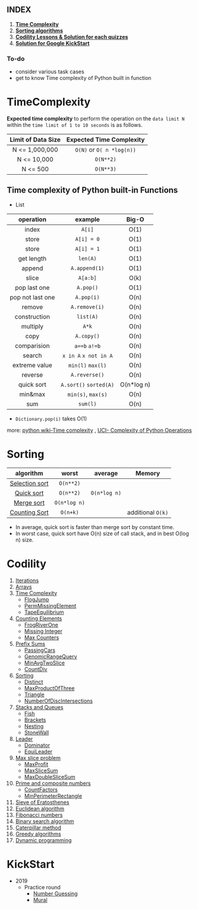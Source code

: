 ## INDEX
1. [**Time Complexity**](#TimeComplexity)
2. [**Sorting algorithms**](#Sorting)
3. [**Codility Lessons & Solution for each quizzes**](#Codility)
4. [**Solution for Google KickStart**](#KickStart)

### To-do
- consider various task cases
- get to know Time complexity of Python built in function

# TimeComplexity

**Expected time complexity** to perform the operation on the `data limit N` within the `time limit of 1 to 10 seconds` is as follows.

|Limit of Data Size | Expected Time Complexity |
| :-------------: | :-------------: |
| N <= 1,000,000 | `O(N)` or `O( n *log(n))`|
| N <= 10,000 | `O(N**2)`|
| N <= 500 |`O(N**3)`|

## Time complexity of Python built-in Functions

- List

| operation  | example | Big-O |
| :-------------: | :-------------: | :-------------: |
| index | `A[i]` | O(1) |
| store | `A[i] = 0` | O(1) |
| store | `A[i] = 1` | O(1) |
| get length | `len(A)` | O(1) |
| append | `A.append(1)` | O(1) |
| slice | `A[a:b]` | O(k) |
| pop last one | `A.pop()` | O(1) |
| pop not last one | `A.pop(i)` | O(n) |
| remove | `A.remove(i)` | O(n) |
| construction | `list(A)` | O(n) |
| multiply      | `A*k` | O(n)|
| copy | `A.copy()` | O(n) |
| comparision | `a==b` `a!=b` | O(n) |
| search | `x in A` `x not in A` | O(n) |
| extreme value | `min(l)` `max(l)`| O(n)|
| reverse | `A.reverse()`  | O(n) |
| quick sort | `A.sort()` `sorted(A)`     | O(n*log n) |
| min&max | `min(s)`, `max(s)`| O(n) |
| sum | `sum(l)` | O(n) |

- `Dictionary.pop(i)` takes O(1)

more: 
[python wiki-Time complexity](https://wiki.python.org/moin/TimeComplexity)
, [UCI- Complexity of Python Operations](https://www.ics.uci.edu/~pattis/ICS-33/lectures/complexitypython.txt)

# Sorting
| algorithm | worst | average | Memory |
| :-------------: | :-------------: | :-------------: | :-------------: | 
| [Selection sort](https://github.com/minh364/algorithms/blob/master/Sorting/selectionSort.py) | `O(n**2)` |  |  |
| [Quick sort](https://github.com/minh364/algorithms/blob/master/Sorting/quickSort.py) | `O(n**2)` | `O(n*log n)` | | 
| [Merge sort](https://github.com/minh364/algorithms/blob/master/Sorting/mergeSort.py) | `O(n*log n)` |  |  |
| [Counting Sort]() | `O(n+k)` | | additional `O(k)` |
- In average, quick sort is faster than merge sort by constant time. 
- In worst case, quick sort have O(n) size of call stack, and in best O(log n) size.

# Codility
1. [Iterations](https://app.codility.com/programmers/lessons/1-iterations/)
2. [Arrays](https://app.codility.com/programmers/lessons/2-arrays/)
3. [Time Complexity](https://app.codility.com/programmers/lessons/3-time_complexity/)
    - [FlogJump](https://github.com/minh364/algorithms/blob/master/Codility/FlogJump.py)
    - [PermMissingElement](https://github.com/minh364/algorithms/blob/master/Codility/PermMissingElem.py)
    - [TapeEquilibrium](https://github.com/minh364/algorithms/blob/master/Codility/TapeEquilibrium.py)
4. [Counting Elements](https://app.codility.com/programmers/lessons/4-counting_elements/)
    - [FrogRiverOne](https://github.com/minh364/algorithms/blob/master/Codility/FrogRiverOne.py)
    - [Missing Integer](https://github.com/minh364/algorithms/blob/master/Codility/MissingInteger.py)
    - [Max Counters](https://github.com/minh364/algorithms/blob/master/Codility/MaxCounters.py)
5. [Prefix Sums](https://app.codility.com/programmers/lessons/5-prefix_sums/)
    - [PassingCars](https://github.com/minh364/algorithms/blob/master/Codility/PassingCars.py)
    - [GenomicRangeQuery](https://github.com/minh364/algorithms/blob/master/Codility/GenomicRangeQuery.py)
    - [MinAvgTwoSlice](https://github.com/minh364/algorithms/blob/master/Codility/MinAvgTwoSlice.py)
    - [CountDiv](https://github.com/minh364/algorithms/blob/master/Codility/CountDiv.py)
6. [Sorting](https://app.codility.com/programmers/lessons/6-sorting/)
    - [Distinct](https://github.com/minh364/algorithms/blob/master/Codility/Distinct.py)
    - [MaxProductOfThree](https://github.com/minh364/algorithms/blob/master/Codility/MaxProductOfThree.py)
    - [Triangle](https://github.com/minh364/algorithms/blob/master/Codility/Triangle.py)
    - [NumberOfDiscIntersections](/NumberOfDiscIntersections.py)
7. [Stacks and Queues](https://app.codility.com/programmers/lessons/7-stacks_and_queues/)
    - [Fish](https://github.com/minh364/algorithms/blob/master/Codility/Fish.py)
    - [Brackets](https://github.com/minh364/algorithms/blob/master/Codility/Brackets.py)
    - [Nesting](https://github.com/minh364/algorithms/blob/master/Codility/Nesting.py)
    - [StoneWall](https://github.com/minh364/algorithms/blob/master/Codility/StoneWall.py)
8. [Leader](https://app.codility.com/programmers/lessons/8-leader/)
    - [Dominator](https://github.com/minh364/algorithms/blob/master/Codility/Dominator.py)
    - [EquiLeader](https://github.com/minh364/algorithms/blob/master/Codility/EquiLeader.py)
9. [Max slice problem](https://app.codility.com/programmers/lessons/9-maximum_slice_problem/)
    - [MaxProfit](https://github.com/minh364/algorithms/blob/master/Codility/MaxProfit.py)
    - [MaxSliceSum](https://github.com/minh364/algorithms/blob/master/Codility/MaxSliceSum.py)
    - [MaxDoubleSliceSum](https://github.com/minh364/algorithms/blob/master/Codility/MaxDoubleSliceSum.py)
10. [Prime and composite numbers](https://app.codility.com/programmers/lessons/10-prime_and_composite_numbers/)
    - [CountFactors](https://github.com/minh364/algorithms/blob/master/Codility/CountFactors.py)
    - [MinPerimeterRectangle](https://github.com/minh364/algorithms/blob/master/Codility/MinPerimeterRectangle.py)
11. [Sieve of Eratosthenes](https://app.codility.com/programmers/lessons/11-sieve_of_eratosthenes/)
12. [Euclidean algorithm](https://app.codility.com/programmers/lessons/12-euclidean_algorithm/)
13. [Fibonacci numbers](https://app.codility.com/programmers/lessons/13-fibonacci_numbers/)
14. [Binary search algorithm](https://app.codility.com/programmers/lessons/14-binary_search_algorithm/)
15. [Caterpillar method](https://app.codility.com/programmers/lessons/15-caterpillar_method/)
16. [Greedy algorithms](https://app.codility.com/programmers/lessons/16-greedy_algorithms/)
17. [Dynamic programming](https://app.codility.com/programmers/lessons/17-dynamic_programming/)

# KickStart
- 2019
    - Practice round
        - [Number Guessing](https://github.com/minh364/algorithms/blob/master/kickStart/)
        - [Mural](https://github.com/minh364/algorithms/blob/master/kickStart/)

